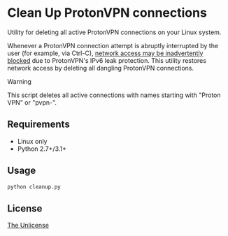 # Clean Up ProtonVPN connections

Utility for deleting all active ProtonVPN connections on your Linux system.

Whenever a ProtonVPN connection attempt is abruptly interrupted by the user (for example, via Ctrl-C), [network access may be inadvertently blocked](https://bbs.archlinux.org/viewtopic.php?id=267513) due to ProtonVPN's IPv6 leak protection. This utility restores network access by deleting all dangling ProtonVPN connections.

> [!WARNING]
> This script deletes all active connections with names starting with "Proton VPN" or "pvpn-".

## Requirements

- Linux only
- Python 2.7+/3.1+

## Usage

```bash
python cleanup.py
```

## License

[The Unlicense](/LICENSE)
